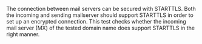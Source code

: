 
The connection between mail servers can be secured with STARTTLS. Both the 
incoming and sending mailserver should support STARTTLS in order to set up 
an encrypted connection. This test checks whether the incoming mail server 
(MX) of the tested domain name does support STARTTLS in the right manner.
